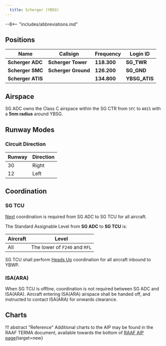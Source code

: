 ```yaml
---
  title: Scherger (YBSG)
---
```


--8<-- "includes/abbreviations.md"

## Positions

| Name               | Callsign       | Frequency        | Login ID              |
| ------------------ | -------------- | ---------------- | --------------------------------------|
| **Scherger ADC**    | **Scherger Tower**  | **118.300**         | **SG_TWR**        |
| **Scherger SMC**    | **Scherger Ground**  | **126.200**      | **SG_GND**        |
| **Scherger ATIS**    |   | **134.800**         | **YBSG_ATIS**       |

## Airspace
SG ADC owns the Class C airspace within the SG CTR from `SFC` to `A015` with a **5nm radius** around YBSG.

## Runway Modes
### Circuit Direction
| Runway | Direction |
| ------ | ----------|
| 30     | Right  |
| 12     | Left |

## Coordination
### SG TCU
[Next](../../controller-skills/coordination.md#next) coordination is required from SG ADC to SG TCU for all aircraft.

The Standard Assignable Level from **SG ADC** to **SG TCU** is:

| Aircraft | Level |
| ------- | ------- |
| All | The lower of `F240` and `RFL` |

SG TCU shall perform [Heads Up](../../controller-skills/coordination.md#heads-up) coordination for all aircraft inbound to YBWP.

### ISA(ARA)
When SG TCU is offline, coordination is not required between SG ADC and ISA(ARA). Aircraft entering ISA(ARA) airspace shall be handed off, and instructed to contact ISA(ARA) for onwards clearance.

## Charts
!!! abstract "Reference"
    Additional charts to the AIP may be found in the RAAF TERMA document, available towards the bottom of [RAAF AIP page](https://ais-af.airforce.gov.au/australian-aip){target=new}